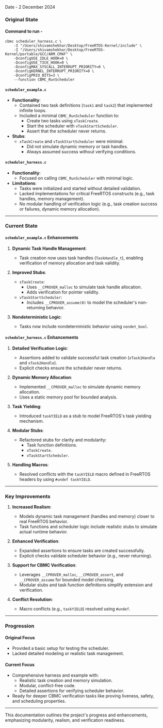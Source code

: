 Date - 2 December 2024

### **Original State**

#### Command to run -

```
cbmc scheduler_harness.c \
    -I "/Users/shivamshekhar/Desktop/FreeRTOS-Kernel/include" \
    -I "/Users/shivamshekhar/Desktop/FreeRTOS-Kernel/portable/GCC/ARM_CM4F" \
    -DconfigUSE_IDLE_HOOK=0 \
    -DconfigUSE_TICK_HOOK=0 \
    -DconfigMAX_SYSCALL_INTERRUPT_PRIORITY=0 \
    -DconfigKERNEL_INTERRUPT_PRIORITY=0 \
    -DconfigPRIO_BITS=3 \
    --function CBMC_RunScheduler
```

#### `scheduler_example.c`

- **Functionality**:
  - Contained two task definitions (`task1` and `task2`) that implemented infinite loops.
  - Included a minimal `CBMC_RunScheduler` function to:
    - Create two tasks using `xTaskCreate`.
    - Start the scheduler with `vTaskStartScheduler`.
    - Assert that the scheduler never returns.
- **Stubs**:
  - `xTaskCreate` and `vTaskStartScheduler` were minimal:
    - Did not simulate dynamic memory or task handles.
    - Always assumed success without verifying conditions.

#### `scheduler_harness.c`

- **Functionality**:
  - Focused on calling `CBMC_RunScheduler` with minimal logic.
- **Limitations**:
  - Tasks were initialized and started without detailed validation.
  - Lacked implementations for critical FreeRTOS constructs (e.g., task handles, memory management).
  - No modular handling of verification logic (e.g., task creation success or failures, dynamic memory allocation).

---

### **Current State**

#### `scheduler_example.c` Enhancements

1. **Dynamic Task Handle Management**:

   - Task creation now uses task handles (`TaskHandle_t`), enabling verification of memory allocation and task validity.

2. **Improved Stubs**:

   - `xTaskCreate`:
     - Uses `__CPROVER_malloc` to simulate task handle allocation.
     - Adds verification for pointer validity.
   - `vTaskStartScheduler`:
     - Includes `__CPROVER_assume(0)` to model the scheduler's non-returning behavior.

3. **Nondeterministic Logic**:
   - Tasks now include nondeterministic behavior using `nondet_bool`.

#### `scheduler_harness.c` Enhancements

1. **Detailed Verification Logic**:

   - Assertions added to validate successful task creation (`xTask1Handle` and `xTask2Handle`).
   - Explicit checks ensure the scheduler never returns.

2. **Dynamic Memory Allocation**:

   - Implemented `__CPROVER_malloc` to simulate dynamic memory allocation.
   - Uses a static memory pool for bounded analysis.

3. **Task Yielding**:

   - Introduced `taskYIELD` as a stub to model FreeRTOS's task yielding mechanism.

4. **Modular Stubs**:

   - Refactored stubs for clarity and modularity:
     - Task function definitions.
     - `xTaskCreate`.
     - `vTaskStartScheduler`.

5. **Handling Macros**:
   - Resolved conflicts with the `taskYIELD` macro defined in FreeRTOS headers by using `#undef taskYIELD`.

---

### **Key Improvements**

1. **Increased Realism**:

   - Models dynamic task management (handles and memory) closer to real FreeRTOS behavior.
   - Task functions and scheduler logic include realistic stubs to simulate actual runtime behavior.

2. **Enhanced Verification**:

   - Expanded assertions to ensure tasks are created successfully.
   - Explicit checks validate scheduler behavior (e.g., never returning).

3. **Support for CBMC Verification**:

   - Leverages `__CPROVER_malloc`, `__CPROVER_assert`, and `__CPROVER_assume` for bounded model checking.
   - Modular stubs and task function definitions simplify extension and verification.

4. **Conflict Resolution**:
   - Macro conflicts (e.g., `taskYIELD`) resolved using `#undef`.

---

### **Progression**

#### Original Focus

- Provided a basic setup for testing the scheduler.
- Lacked detailed modeling or realistic task management.

#### Current Focus

- Comprehensive harness and example with:
  - Realistic task creation and memory simulation.
  - Modular, conflict-free code.
  - Detailed assertions for verifying scheduler behavior.
- Ready for deeper CBMC verification tasks like proving liveness, safety, and scheduling properties.

---

This documentation outlines the project's progress and enhancements, emphasizing modularity, realism, and verification readiness.
